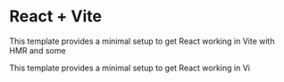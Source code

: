 # React + Vite

This template provides a minimal setup to get React working in Vite with HMR and some 

This template provides a minimal setup to get React working in Vi